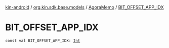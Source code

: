 [kin-android](../../index.md) / [org.kin.sdk.base.models](../index.md) / [AgoraMemo](index.md) / [BIT_OFFSET_APP_IDX](./-b-i-t_-o-f-f-s-e-t_-a-p-p_-i-d-x.md)

# BIT_OFFSET_APP_IDX

`const val BIT_OFFSET_APP_IDX: `[`Int`](https://kotlinlang.org/api/latest/jvm/stdlib/kotlin/-int/index.html)